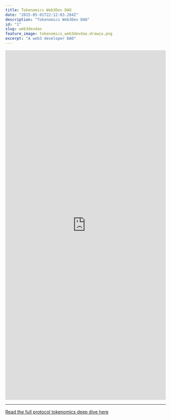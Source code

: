 ```yaml
---
title: Tokenomics Web3Dev DAO
date: "2015-05-01T22:12:03.284Z"
description: "Tokenomics Web3Dev DAO"
id: "1"
slug: web3devdao
feature_image: tokenomics_web3devdao.drawio.png
excerpt: "A web3 developer DAO"
---
```


<iframe frameborder="0" style="width:100%;height:1096px;" src="https://viewer.diagrams.net/?tags=%7B%7D&highlight=0000ff&edit=_blank&layers=1&nav=1&title=tokenomics_web3dev.drawio#Uhttps%3A%2F%2Fdrive.google.com%2Fuc%3Fid%3D1URcGtD04yqdPV4155GtddxJYD-KjaPKq%26export%3Ddownload"></iframe>

---

[Read the full protocol tokenomics deep dive here](https://medium.com/tokenomics-dao/web3dev-dao-tokenomics-feedback-c7c4bde2de85)